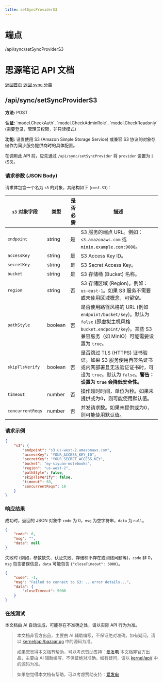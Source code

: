 ```yaml
---
title: setSyncProviderS3
---
```

# 端点

/api/sync/setSyncProviderS3

# 思源笔记 API 文档

[返回首页](../index.html) [返回 sync 分类](index.html)

## /api/sync/setSyncProviderS3

**方法:** POST

**认证:** \`model.CheckAuth\`, \`model.CheckAdminRole\`, \`model.CheckReadonly\` (需要登录，管理员权限，非只读模式)

**功能:** 设置使用 S3 (Amazon Simple Storage Service) 或兼容 S3 协议的对象存储作为同步服务提供商时的具体配置。

在调用此 API 前，应先通过 `/api/sync/setSyncProvider` 将 `provider` 设置为 `2` (S3)。

### 请求参数 (JSON Body)

请求体包含一个名为 `s3` 的对象，其结构如下 (`conf.S3`)：

| `s3` 对象字段 | 类型 | 是否必需 | 描述 |
| --- | --- | --- | --- |
| `endpoint` | string | 是 | S3 服务的端点 URL。例如：`s3.amazonaws.com` 或 `minio.example.com:9000`。 |
| `accessKey` | string | 是 | S3 Access Key ID。 |
| `secretKey` | string | 是 | S3 Secret Access Key。 |
| `bucket` | string | 是 | S3 存储桶 (Bucket) 名称。 |
| `region` | string | 否 | S3 存储区域 (Region)。例如：`us-east-1`。如果 S3 服务不需要或未使用区域概念，可留空。 |
| `pathStyle` | boolean | 否 | 是否使用路径风格的 URL (例如 `endpoint/bucket/key`)。默认为 `false` (即虚拟主机风格 `bucket.endpoint/key`)。某些 S3 兼容服务（如 MinIO）可能需要设置为 `true`。 |
| `skipTlsVerify` | boolean | 否 | 是否跳过 TLS (HTTPS) 证书验证。如果 S3 服务使用自签名证书或内网部署且无法验证证书时，可设为 `true`。默认为 `false`。**警告：设置为 `true` 会降低安全性。** |
| `timeout` | number | 否 | 操作超时时间，单位为秒。如果未提供或为0，则可能使用默认值。 |
| `concurrentReqs` | number | 否 | 并发请求数。如果未提供或为0，则可能使用默认值。 |

### 请求示例

```json
{
    "s3": {
        "endpoint": "s3.us-west-2.amazonaws.com",
        "accessKey": "YOUR_ACCESS_KEY_ID",
        "secretKey": "YOUR_SECRET_ACCESS_KEY",
        "bucket": "my-siyuan-notebooks",
        "region": "us-west-2",
        "pathStyle": false,
        "skipTlsVerify": false,
        "timeout": 60,
        "concurrentReqs": 10
    }
}
```

### 响应结果

成功时，返回的 JSON 对象中 `code` 为 0，`msg` 为空字符串，`data` 为 `null`。

```json
{
    "code": 0,
    "msg": "",
    "data": null
}
```

失败时 (例如，参数缺失、认证失败、存储桶不存在或网络问题等)，`code` 非 0，`msg` 包含错误信息，`data` 可能包含 `{"closeTimeout": 5000}`。

```json
{
    "code": -1,
    "msg": "Failed to connect to S3: ...error details...",
    "data": {
        "closeTimeout": 5000
    }
}
```

### 在线测试

本文档由 AI 自动生成，可能存在不准确之处，请以实际 API 行为为准。
> 本文档非官方出品，主要由 AI 辅助编写，不保证绝对准确。如有疑问，请以 [kernel/api/bazaar.go](https://github.com/siyuan-note/siyuan/blob/master/kernel/api/bazaar.go) 中的源码为准。
> 
> 如果您觉得本文档有帮助，可以考虑赞助支持：[爱发电](https://afdian.com/a/leolee9086?tab=feed)
> 本文档非官方出品，主要由 AI 辅助编写，不保证绝对准确。如有疑问，请以 [kernel/api/](https://github.com/siyuan-note/siyuan/blob/master/kernel/api/) 中的源码为准。
> 
> 如果您觉得本文档有帮助，可以考虑赞助支持：[爱发电](https://afdian.com/a/leolee9086?tab=feed)
